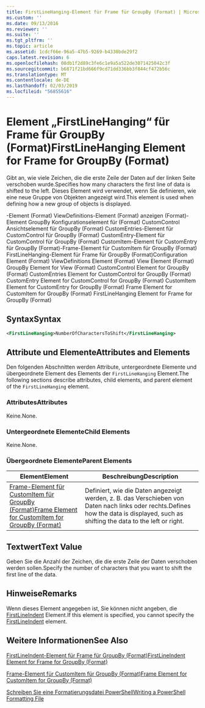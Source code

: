 ```yaml
---
title: FirstLineHanging-Element für Frame für GroupBy (Format) | Microsoft-Dokumentation
ms.custom: ''
ms.date: 09/13/2016
ms.reviewer: ''
ms.suite: ''
ms.tgt_pltfrm: ''
ms.topic: article
ms.assetid: 1cdcf66e-96a5-47b5-9269-b4330bde29f2
caps.latest.revision: 6
ms.openlocfilehash: 08db1f2d89c3fe6c1e9a5a522de3071425042c3f
ms.sourcegitcommit: b6871f21bd666f9cd71dd336bb3f844cf472b56c
ms.translationtype: MT
ms.contentlocale: de-DE
ms.lasthandoff: 02/03/2019
ms.locfileid: "56855616"
---
```

# <a name="firstlinehanging-element-for-frame-for-groupby-format"></a><span data-ttu-id="85f73-102">Element „FirstLineHanging“ für Frame für GroupBy (Format)</span><span class="sxs-lookup"><span data-stu-id="85f73-102">FirstLineHanging Element for Frame for GroupBy (Format)</span></span>

<span data-ttu-id="85f73-103">Gibt an, wie viele Zeichen, die die erste Zeile der Daten auf der linken Seite verschoben wurde.</span><span class="sxs-lookup"><span data-stu-id="85f73-103">Specifies how many characters the first line of data is shifted to the left.</span></span> <span data-ttu-id="85f73-104">Dieses Element wird verwendet, wenn Sie definieren, wie eine neue Gruppe von Objekten angezeigt wird.</span><span class="sxs-lookup"><span data-stu-id="85f73-104">This element is used when defining how a new group of objects is displayed.</span></span>

<span data-ttu-id="85f73-105">-Element (Format) ViewDefinitions-Element (Format) anzeigen (Format)-Element GroupBy Konfigurationselement für (Format) CustomControl Ansichtselement für GroupBy (Format) CustomEntries-Element für CustomControl für GroupBy (Format) CustomEntry-Element für CustomControl für GroupBy (Format) CustomItem-Element für CustomEntry für GroupBy (Format)-Frame-Element für CustomItem für GroupBy (Format) FirstLineHanging-Element für Frame für GroupBy (Format)</span><span class="sxs-lookup"><span data-stu-id="85f73-105">Configuration Element (Format) ViewDefinitions Element (Format) View Element (Format) GroupBy Element for View (Format) CustomControl Element for GroupBy (Format) CustomEntries Element for CustomControl for GroupBy (Format) CustomEntry Element for CustomControl for GroupBy (Format) CustomItem Element for CustomEntry for GroupBy (Format) Frame Element for CustomItem for GroupBy (Format) FirstLineHanging Element for Frame for GroupBy (Format)</span></span>

## <a name="syntax"></a><span data-ttu-id="85f73-106">Syntax</span><span class="sxs-lookup"><span data-stu-id="85f73-106">Syntax</span></span>

```xml
<FirstLineHanging>NumberOfCharactersToShift</FirstLineHanging>
```

## <a name="attributes-and-elements"></a><span data-ttu-id="85f73-107">Attribute und Elemente</span><span class="sxs-lookup"><span data-stu-id="85f73-107">Attributes and Elements</span></span>

<span data-ttu-id="85f73-108">Den folgenden Abschnitten werden Attribute, untergeordnete Elemente und übergeordnete Element des Elements der `FirstLineHanging` Element.</span><span class="sxs-lookup"><span data-stu-id="85f73-108">The following sections describe attributes, child elements, and parent element of the `FirstLineHanging` element.</span></span>

### <a name="attributes"></a><span data-ttu-id="85f73-109">Attributes</span><span class="sxs-lookup"><span data-stu-id="85f73-109">Attributes</span></span>

<span data-ttu-id="85f73-110">Keine.</span><span class="sxs-lookup"><span data-stu-id="85f73-110">None.</span></span>

### <a name="child-elements"></a><span data-ttu-id="85f73-111">Untergeordnete Elemente</span><span class="sxs-lookup"><span data-stu-id="85f73-111">Child Elements</span></span>

<span data-ttu-id="85f73-112">Keine.</span><span class="sxs-lookup"><span data-stu-id="85f73-112">None.</span></span>

### <a name="parent-elements"></a><span data-ttu-id="85f73-113">Übergeordnete Elemente</span><span class="sxs-lookup"><span data-stu-id="85f73-113">Parent Elements</span></span>

|<span data-ttu-id="85f73-114">Element</span><span class="sxs-lookup"><span data-stu-id="85f73-114">Element</span></span>|<span data-ttu-id="85f73-115">Beschreibung</span><span class="sxs-lookup"><span data-stu-id="85f73-115">Description</span></span>|
|-------------|-----------------|
|[<span data-ttu-id="85f73-116">Frame-Element für CustomItem für GroupBy (Format)</span><span class="sxs-lookup"><span data-stu-id="85f73-116">Frame Element for CustomItem for GroupBy (Format)</span></span>](./frame-element-for-customitem-for-groupby-format.md)|<span data-ttu-id="85f73-117">Definiert, wie die Daten angezeigt werden, z. B. das Verschieben von Daten nach links oder rechts.</span><span class="sxs-lookup"><span data-stu-id="85f73-117">Defines how the data is displayed, such as shifting the data to the left or right.</span></span>|

## <a name="text-value"></a><span data-ttu-id="85f73-118">Textwert</span><span class="sxs-lookup"><span data-stu-id="85f73-118">Text Value</span></span>

<span data-ttu-id="85f73-119">Geben Sie die Anzahl der Zeichen, die die erste Zeile der Daten verschoben werden sollen.</span><span class="sxs-lookup"><span data-stu-id="85f73-119">Specify the number of characters that you want to shift the first line of the data.</span></span>

## <a name="remarks"></a><span data-ttu-id="85f73-120">Hinweise</span><span class="sxs-lookup"><span data-stu-id="85f73-120">Remarks</span></span>

<span data-ttu-id="85f73-121">Wenn dieses Element angegeben ist, Sie können nicht angeben, die [FirstLineIndent](./firstlineindent-element-for-frame-for-groupby-format.md) Element.</span><span class="sxs-lookup"><span data-stu-id="85f73-121">If this element is specified, you cannot specify the [FirstLineIndent](./firstlineindent-element-for-frame-for-groupby-format.md) element.</span></span>

## <a name="see-also"></a><span data-ttu-id="85f73-122">Weitere Informationen</span><span class="sxs-lookup"><span data-stu-id="85f73-122">See Also</span></span>

[<span data-ttu-id="85f73-123">FirstLineIndent-Element für Frame für GroupBy (Format)</span><span class="sxs-lookup"><span data-stu-id="85f73-123">FirstLineIndent Element for Frame for GroupBy (Format)</span></span>](./firstlineindent-element-for-frame-for-groupby-format.md)

[<span data-ttu-id="85f73-124">Frame-Element für CustomItem für GroupBy (Format)</span><span class="sxs-lookup"><span data-stu-id="85f73-124">Frame Element for CustomItem for GroupBy (Format)</span></span>](./frame-element-for-customitem-for-groupby-format.md)

[<span data-ttu-id="85f73-125">Schreiben Sie eine Formatierungsdatei PowerShell</span><span class="sxs-lookup"><span data-stu-id="85f73-125">Writing a PowerShell Formatting File</span></span>](./writing-a-powershell-formatting-file.md)
